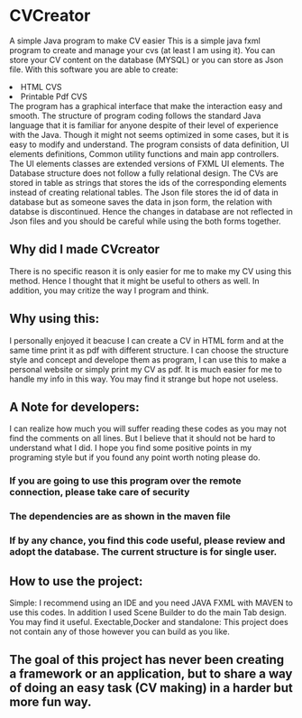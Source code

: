 # CVCreator
A simple Java program to make CV easier
This is a simple java fxml program to create and manage your cvs (at least I am using it). You can store your CV content on the database (MYSQL) or you 
can store as Json file. With this software you are able to create:
<li>HTML CVS</li>
<li>Printable Pdf CVS</li>
The program has a graphical interface that make the interaction easy and smooth. The structure of program coding follows the standard Java language that 
it is familiar for anyone despite of their level of experience with the Java. Though it might not seems optimized in some cases, but it is easy to modify 
and understand. 
The program consists of data definition, UI elements definitions, Common utility functions and main app controllers. The UI elements classes are extended versions of
FXML UI elements. 
The Database structure does not follow a fully relational design. The CVs are stored in table as strings that stores the ids of the corresponding elements instead of creating relational tables. 
The Json file stores the id of data in database but as someone saves the data in json form, the relation with databse is discontinued. Hence the changes in database are not reflected in Json files and you should be careful while using the both forms together. 
<h2>Why did I made CVcreator</h2>
There is no specific reason it is only easier for me to make my CV using this method. Hence I thought that it might be useful to others as well. In addition, you may critize the way I program and think. 
<h2>Why using this:</h2>
I personally enjoyed it beacuse I can create a CV in HTML form and at the same time print it as pdf with different structure. I can choose the structure style and concept and develope them as program, I can use this to make a personal website or simply print my CV as pdf. It is much easier for me to handle my info in this way. 
You may find it strange but hope not useless. 
<h2>A Note for developers:</h2>
I can realize how much you will suffer reading these codes as you may not find the comments on all lines. But I believe that it should not be hard to understand what I did. I hope you find some positive points in my programing style but if you found any point worth noting please do. 
<h3>If you are going to use this program over the remote connection, please take care of security</h3>
<h3>The dependencies are as shown in the maven file</h3>
<h3>If by any chance, you find this code useful, please review and adopt the database. The current structure is for single user.</h3>
<h2>How to use the project:</h2>
Simple: I recommend using an IDE and you need JAVA FXML with MAVEN to use this codes. In addition I used Scene Builder to do the main Tab design. You may find it useful.
Exectable,Docker and standalone: This project does not contain any of those however you can build as you like.
<h2>The goal of this project has never been creating a framework or an application, but to share a way of doing an easy task (CV making) in a harder but more fun way.</h2>
